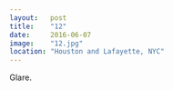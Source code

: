 ```yaml
---
layout:   post
title:    "12"
date:     2016-06-07
image:    "12.jpg"
location: "Houston and Lafayette, NYC"
---
```


Glare.
